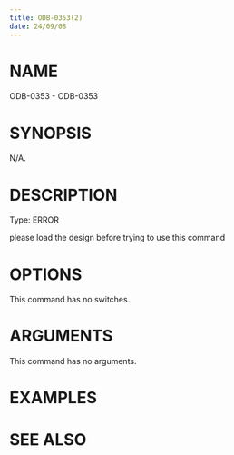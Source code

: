 ```yaml
---
title: ODB-0353(2)
date: 24/09/08
---
```


# NAME

ODB-0353 - ODB-0353

# SYNOPSIS

N/A.

# DESCRIPTION

Type: ERROR

please load the design before trying to use this command

# OPTIONS

This command has no switches.

# ARGUMENTS

This command has no arguments.

# EXAMPLES

# SEE ALSO
